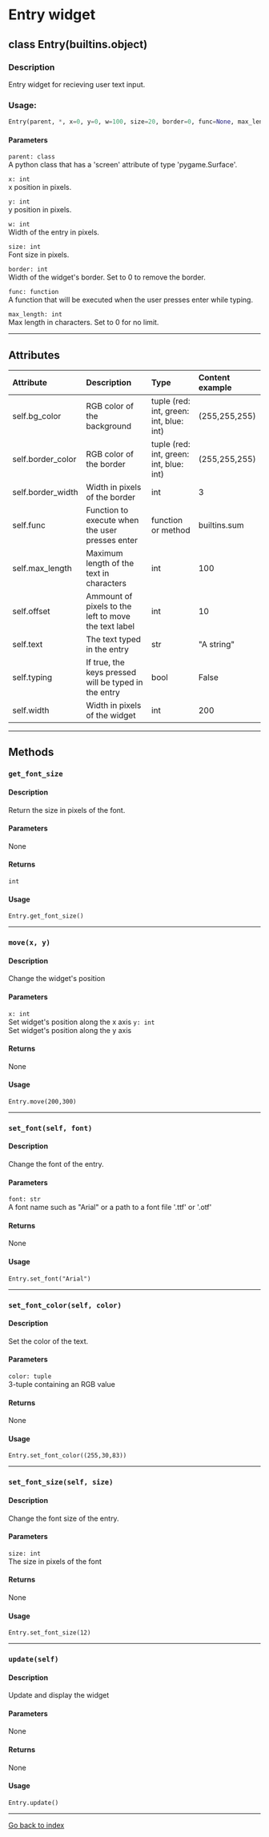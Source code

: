 # Entry widget
## class Entry(builtins.object)
### Description
Entry widget for recieving user text input.

### Usage:
```python
Entry(parent, *, x=0, y=0, w=100, size=20, border=0, func=None, max_length=0)
```


#### Parameters
`parent: class`  
A python class that has a 'screen' attribute of type 'pygame.Surface'.

`x: int`  
x position in pixels.

`y: int`  
y position in pixels.

`w: int`  
Width of the entry in pixels.

`size: int`  
Font size in pixels.

`border: int`  
Width of the widget's border. Set to 0 to remove the border.

`func: function`  
A function that will be executed when the user presses enter while typing.

`max_length: int`  
Max length in characters. Set to 0 for no limit.

---

## Attributes


| Attribute        | Description                                          | Type                                   | Content example |
| :--------------- | :--------------------------------------------------- | :------------------------------------- | :-------------- |
|self.bg_color     | RGB color of the background                          |tuple (red: int, green: int, blue: int) |(255,255,255)    |
|self.border_color | RGB color of the border                              |tuple (red: int, green: int, blue: int) |(255,255,255)    |
|self.border_width | Width in pixels of the border                        |int                                     |3                |
|self.func         | Function to execute when the user presses enter      |function or method                      |builtins.sum     |
|self.max_length   | Maximum length of the text in characters             |int                                     |100              |
|self.offset       | Ammount of pixels to the left to move the text label |int                                     |10               |
|self.text         | The text typed in the entry                          |str                                     |"A string"       |
|self.typing       | If true, the keys pressed will be typed in the entry |bool                                    |False            |
|self.width        | Width in pixels of the widget                        |int                                     |200              |

---

## Methods
### `get_font_size`
#### Description
Return the size in pixels of the font.

#### Parameters
None

#### Returns
`int`

#### Usage
`Entry.get_font_size()`

---

### `move(x, y)`
#### Description
Change the widget's position

#### Parameters
`x: int`   
Set widget's position along the x axis
`y: int`   
Set widget's position along the y axis

#### Returns
None

#### Usage
`Entry.move(200,300)`

---

### `set_font(self, font)`
#### Description
Change the font of the entry.

#### Parameters
`font: str`   
A font name such as "Arial" or a path to a font file '.ttf' or '.otf'

#### Returns
None

#### Usage
`Entry.set_font("Arial")`

---

### `set_font_color(self, color)`
#### Description
Set the color of the text.

#### Parameters
`color: tuple`   
3-tuple containing an RGB value

#### Returns
None

#### Usage
`Entry.set_font_color((255,30,83))`

---

### `set_font_size(self, size)`
#### Description
Change the font size of the entry.

#### Parameters
`size: int`   
The size in pixels of the font

#### Returns
None

#### Usage
`Entry.set_font_size(12)`

---

### `update(self)`
#### Description
Update and display the widget

#### Parameters
None

#### Returns
None

#### Usage
`Entry.update()`

---
[Go back to index](../index.md)
